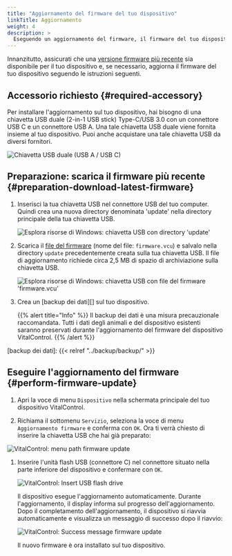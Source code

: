 ```yaml
---
title: "Aggiornamento del firmware del tuo dispositivo"
linkTitle: Aggiornamento
weight: 4
description: >
  Eseguendo un aggiornamento del firmware, il firmware del tuo dispositivo VitalControl può essere aggiornato alle versioni più recenti disponibili.
---
```

Innanzitutto, assicurati che una [versione firmware più recente](../versions/) sia disponibile per il tuo dispositivo e, se necessario, aggiorna il firmware del tuo dispositivo seguendo le istruzioni seguenti.

## Accessorio richiesto {#required-accessory}

Per installare l'aggiornamento sul tuo dispositivo, hai bisogno di una chiavetta USB duale (2-in-1 USB stick) Type-C/USB 3.0 con un connettore USB C e un connettore USB A. Una tale chiavetta USB duale viene fornita insieme al tuo dispositivo. Puoi anche acquistare una tale chiavetta USB da diversi fornitori.

![Chiavetta USB duale (USB A / USB C)](/images/firmware/update/usb-dual-stick.svg "Chiavetta USB duale")

## Preparazione: scarica il firmware più recente {#preparation-download-latest-firmware}

1. Inserisci la tua chiavetta USB nel connettore USB del tuo computer. Quindi crea una nuova directory denominata 'update' nella directory principale della tua chiavetta USB.

    ![Esplora risorse di Windows: chiavetta USB con directory 'update'](../images/create-folder-update.png "Chiavetta USB: directory 'update'")

1. Scarica il [file del firmware](/download/firmware.vcu) (nome del file: `firmware.vcu`) e salvalo nella directory `update` precedentemente creata sulla tua chiavetta USB. Il file di aggiornamento richiede circa 2,5 MB di spazio di archiviazione sulla chiavetta USB.

    ![Esplora risorse di Windows: chiavetta USB con file del firmware 'firmware.vcu'](../images/save-firmware-file.png "Chiavetta USB con file del firmware")

1. Crea un [backup dei dati][] sul tuo dispositivo.

    {{% alert title="Info" %}}
Il backup dei dati è una misura precauzionale raccomandata. Tutti i dati degli animali e del dispositivo esistenti saranno preservati durante l'aggiornamento del firmware del dispositivo VitalControl.
    {{% /alert %}}

[backup dei dati]: {{< relref "../backup/backup/" >}}

## Eseguire l'aggiornamento del firmware {#perform-firmware-update}

1. Apri la voce di menu `Dispositivo` nella schermata principale del tuo dispositivo VitalControl.

1. Richiama il sottomenu `Servizio`, seleziona la voce di menu `Aggiornamento firmware` e conferma con `OK`. Ora ti verrà chiesto di inserire la chiavetta USB che hai già preparato:

![VitalControl: menu path firmware update](../images/firmware-update.png "Aggiornamento firmware")

1. Inserire l'unità flash USB (connettore C) nel connettore situato nella parte inferiore del dispositivo e confermare con `OK`.

    ![VitalControl: Insert USB flash drive](/images/firmware/update/plug-in-dual-usb-stick.svg "Inserire l'unità flash USB")

    Il dispositivo esegue l'aggiornamento automaticamente. Durante l'aggiornamento, il display informa sul progresso dell'aggiornamento. Dopo il completamento dell'aggiornamento, il dispositivo si riavvia automaticamente e visualizza un messaggio di successo dopo il riavvio:

   ![VitalControl: Success message firmware update](../images/update-success.png "Aggiornamento firmware riuscito")

   Il nuovo firmware è ora installato sul tuo dispositivo.
